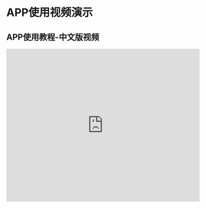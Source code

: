<!-- 
# APP使用教程-中文版视频 -->
# APP使用视频演示
## APP使用教程-中文版视频

<iframe width="100%" height="400" src="https://image.dhhome-e.com:9000/daheng/video/APP%E4%BD%BF%E7%94%A8%E6%95%99%E7%A8%8B-%E4%B8%AD%E6%96%87%E7%89%88.mp4" frameborder="0" allowfullscreen></iframe>